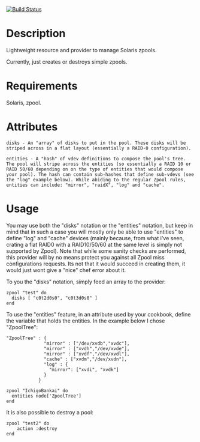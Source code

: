 [![Build Status](https://secure.travis-ci.org/marthag8/zpool.png)](http://travis-ci.org/marthag8/zpool)

Description
===========

Lightweight resource and provider to manage Solaris zpools. 

Currently, just creates or destroys simple zpools.


Requirements
============

Solaris, zpool.

Attributes
==========

    disks - An "array" of disks to put in the pool. These disks will be striped across in a flat layout (essentially a RAID-0 configuration).

    entities - A "hash" of vdev definitions to compose the pool's tree. The pool will stripe across the entities (so essentially a RAID 10 or RAID 50/60 depending on on the type of entities that would compose your pool). The hash can contain sub-hashes that define sub-vdevs (see the "log" example below). While abiding to the regular Zpool rules, entities can include: "mirror", "raidX", "log" and "cache".

Usage
=====
You may use both the "disks" notation or the "entities" notation, but keep in mind that in such a case you will mostly only be able to use "entities" to define "log" and "cache" devices (mainly because, from what i've seen, crating a flat RAID0 with a RAID10/50/60 at the same level is simply not supported by Zpool).
Note that while some sanity checks are performed, this provider will by no means protect you against all Zpool miss configurations requests. Its not that it would succeed in creating them, it would just wont give a "nice" chef error about it.

To you the "disks" notation, simply feed an array to the provider:

    zpool "test" do
      disks [ "c0t2d0s0", "c0t3d0s0" ]
    end
  
To use the "entities" feature, in an attribute used by your cookbook, define the variable that holds the entities. In the example below I chose "ZpoolTree":

	"ZpoolTree" : {
                  "mirror" : ["/dev/xvdb","xvdc"],
                  "mirror" : ["xvdh","/dev/xvde"],
                  "mirror" : ["xvdf","/dev/xvdl"],
                  "cache" : ["xvdm","/dev/xvdn"],
                  "log" : {
                    "mirror": ["xvdi", "xvdk"]
                  }
                }

	zpool "IchigoBankai" do
      entities node['ZpoolTree']
    end


It is also possible to destroy a pool:

    zpool "test2" do
        action :destroy
    end
